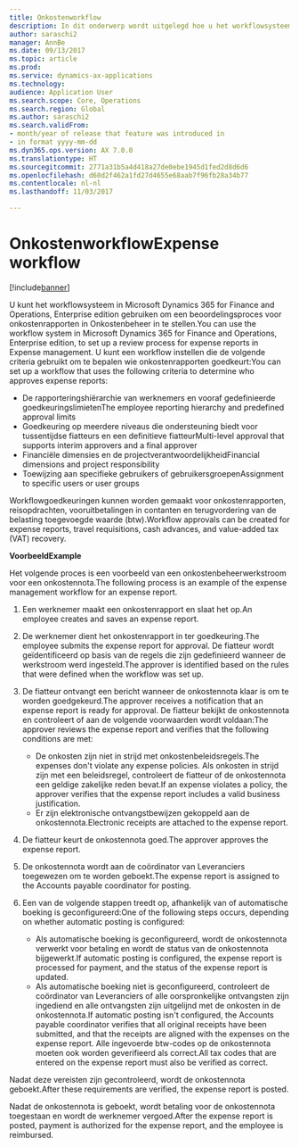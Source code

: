```yaml
---
title: Onkostenworkflow
description: In dit onderwerp wordt uitgelegd hoe u het workflowsysteem in Microsoft Dynamics 365 for Finance and Operations, Enterprise edition kunt gebruiken om een beoordelingsproces voor onkostenrapporten in Onkostenbeheer in te stellen.
author: saraschi2
manager: AnnBe
ms.date: 09/13/2017
ms.topic: article
ms.prod: 
ms.service: dynamics-ax-applications
ms.technology: 
audience: Application User
ms.search.scope: Core, Operations
ms.search.region: Global
ms.author: saraschi2
ms.search.validFrom:
- month/year of release that feature was introduced in
- in format yyyy-mm-dd
ms.dyn365.ops.version: AX 7.0.0
ms.translationtype: HT
ms.sourcegitcommit: 2771a31b5a4d418a27de0ebe1945d1fed2d8d6d6
ms.openlocfilehash: d60d2f462a1fd27d4655e68aab7f96fb28a34b77
ms.contentlocale: nl-nl
ms.lasthandoff: 11/03/2017

---
```


# <a name="expense-workflow"></a><span data-ttu-id="1ef71-103">Onkostenworkflow</span><span class="sxs-lookup"><span data-stu-id="1ef71-103">Expense workflow</span></span>

[!include[banner](../includes/banner.md)]

<span data-ttu-id="1ef71-104">U kunt het workflowsysteem in Microsoft Dynamics 365 for Finance and Operations, Enterprise edition gebruiken om een beoordelingsproces voor onkostenrapporten in Onkostenbeheer in te stellen.</span><span class="sxs-lookup"><span data-stu-id="1ef71-104">You can use the workflow system in Microsoft Dynamics 365 for Finance and Operations, Enterprise edition, to set up a review process for expense reports in Expense management.</span></span> <span data-ttu-id="1ef71-105">U kunt een workflow instellen die de volgende criteria gebruikt om te bepalen wie onkostenrapporten goedkeurt:</span><span class="sxs-lookup"><span data-stu-id="1ef71-105">You can set up a workflow that uses the following criteria to determine who approves expense reports:</span></span>

- <span data-ttu-id="1ef71-106">De rapporteringshiërarchie van werknemers en vooraf gedefinieerde goedkeuringslimieten</span><span class="sxs-lookup"><span data-stu-id="1ef71-106">The employee reporting hierarchy and predefined approval limits</span></span>
- <span data-ttu-id="1ef71-107">Goedkeuring op meerdere niveaus die ondersteuning biedt voor tussentijdse fiatteurs en een definitieve fiatteur</span><span class="sxs-lookup"><span data-stu-id="1ef71-107">Multi-level approval that supports interim approvers and a final approver</span></span>
- <span data-ttu-id="1ef71-108">Financiële dimensies en de projectverantwoordelijkheid</span><span class="sxs-lookup"><span data-stu-id="1ef71-108">Financial dimensions and project responsibility</span></span>
- <span data-ttu-id="1ef71-109">Toewijzing aan specifieke gebruikers of gebruikersgroepen</span><span class="sxs-lookup"><span data-stu-id="1ef71-109">Assignment to specific users or user groups</span></span>

<span data-ttu-id="1ef71-110">Workflowgoedkeuringen kunnen worden gemaakt voor onkostenrapporten, reisopdrachten, vooruitbetalingen in contanten en terugvordering van de belasting toegevoegde waarde (btw).</span><span class="sxs-lookup"><span data-stu-id="1ef71-110">Workflow approvals can be created for expense reports, travel requisitions, cash advances, and value-added tax (VAT) recovery.</span></span>

<span data-ttu-id="1ef71-111">**Voorbeeld**</span><span class="sxs-lookup"><span data-stu-id="1ef71-111">**Example**</span></span>

<span data-ttu-id="1ef71-112">Het volgende proces is een voorbeeld van een onkostenbeheerwerkstroom voor een onkostennota.</span><span class="sxs-lookup"><span data-stu-id="1ef71-112">The following process is an example of the expense management workflow for an expense report.</span></span>

1. <span data-ttu-id="1ef71-113">Een werknemer maakt een onkostenrapport en slaat het op.</span><span class="sxs-lookup"><span data-stu-id="1ef71-113">An employee creates and saves an expense report.</span></span>
2. <span data-ttu-id="1ef71-114">De werknemer dient het onkostenrapport in ter goedkeuring.</span><span class="sxs-lookup"><span data-stu-id="1ef71-114">The employee submits the expense report for approval.</span></span> <span data-ttu-id="1ef71-115">De fiatteur wordt geïdentificeerd op basis van de regels die zijn gedefinieerd wanneer de werkstroom werd ingesteld.</span><span class="sxs-lookup"><span data-stu-id="1ef71-115">The approver is identified based on the rules that were defined when the workflow was set up.</span></span>
3. <span data-ttu-id="1ef71-116">De fiatteur ontvangt een bericht wanneer de onkostennota klaar is om te worden goedgekeurd.</span><span class="sxs-lookup"><span data-stu-id="1ef71-116">The approver receives a notification that an expense report is ready for approval.</span></span> <span data-ttu-id="1ef71-117">De fiatteur bekijkt de onkostennota en controleert of aan de volgende voorwaarden wordt voldaan:</span><span class="sxs-lookup"><span data-stu-id="1ef71-117">The approver reviews the expense report and verifies that the following conditions are met:</span></span>

    - <span data-ttu-id="1ef71-118">De onkosten zijn niet in strijd met onkostenbeleidsregels.</span><span class="sxs-lookup"><span data-stu-id="1ef71-118">The expenses don't violate any expense policies.</span></span> <span data-ttu-id="1ef71-119">Als onkosten in strijd zijn met een beleidsregel, controleert de fiatteur of de onkostennota een geldige zakelijke reden bevat.</span><span class="sxs-lookup"><span data-stu-id="1ef71-119">If an expense violates a policy, the approver verifies that the expense report includes a valid business justification.</span></span>
    - <span data-ttu-id="1ef71-120">Er zijn elektronische ontvangstbewijzen gekoppeld aan de onkostennota.</span><span class="sxs-lookup"><span data-stu-id="1ef71-120">Electronic receipts are attached to the expense report.</span></span>

4. <span data-ttu-id="1ef71-121">De fiatteur keurt de onkostennota goed.</span><span class="sxs-lookup"><span data-stu-id="1ef71-121">The approver approves the expense report.</span></span>
5. <span data-ttu-id="1ef71-122">De onkostennota wordt aan de coördinator van Leveranciers toegewezen om te worden geboekt.</span><span class="sxs-lookup"><span data-stu-id="1ef71-122">The expense report is assigned to the Accounts payable coordinator for posting.</span></span>
6. <span data-ttu-id="1ef71-123">Een van de volgende stappen treedt op, afhankelijk van of automatische boeking is geconfigureerd:</span><span class="sxs-lookup"><span data-stu-id="1ef71-123">One of the following steps occurs, depending on whether automatic posting is configured:</span></span>

    - <span data-ttu-id="1ef71-124">Als automatische boeking is geconfigureerd, wordt de onkostennota verwerkt voor betaling en wordt de status van de onkostennota bijgewerkt.</span><span class="sxs-lookup"><span data-stu-id="1ef71-124">If automatic posting is configured, the expense report is processed for payment, and the status of the expense report is updated.</span></span>
    - <span data-ttu-id="1ef71-125">Als automatische boeking niet is geconfigureerd, controleert de coördinator van Leveranciers of alle oorspronkelijke ontvangsten zijn ingediend en alle ontvangsten zijn uitgelijnd met de onkosten in de onkostennota.</span><span class="sxs-lookup"><span data-stu-id="1ef71-125">If automatic posting isn't configured, the Accounts payable coordinator verifies that all original receipts have been submitted, and that the receipts are aligned with the expenses on the expense report.</span></span> <span data-ttu-id="1ef71-126">Alle ingevoerde btw-codes op de onkostennota moeten ook worden geverifieerd als correct.</span><span class="sxs-lookup"><span data-stu-id="1ef71-126">All tax codes that are entered on the expense report must also be verified as correct.</span></span>

<span data-ttu-id="1ef71-127">Nadat deze vereisten zijn gecontroleerd, wordt de onkostennota geboekt.</span><span class="sxs-lookup"><span data-stu-id="1ef71-127">After these requirements are verified, the expense report is posted.</span></span>

<span data-ttu-id="1ef71-128">Nadat de onkostennota is geboekt, wordt betaling voor de onkostennota toegestaan en wordt de werknemer vergoed.</span><span class="sxs-lookup"><span data-stu-id="1ef71-128">After the expense report is posted, payment is authorized for the expense report, and the employee is reimbursed.</span></span>

